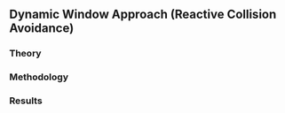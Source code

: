 ## Dynamic Window Approach (Reactive Collision Avoidance)

### Theory

### Methodology

### Results
